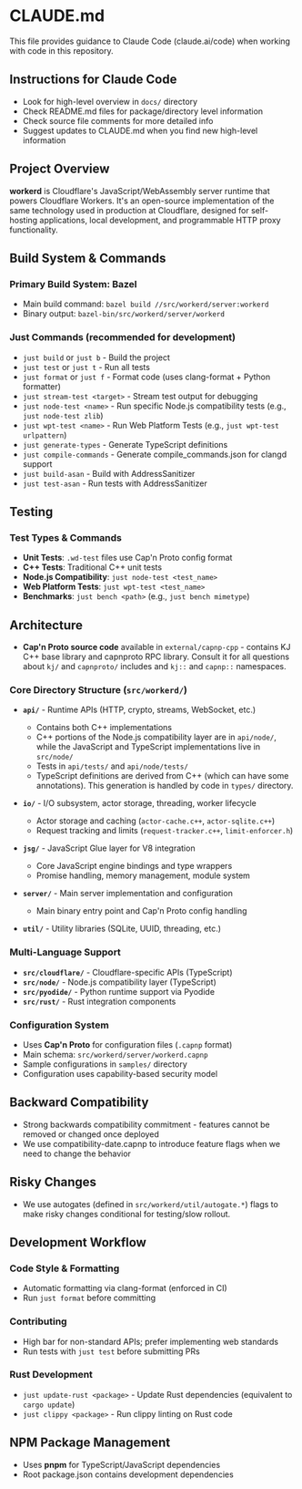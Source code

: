 # CLAUDE.md

This file provides guidance to Claude Code (claude.ai/code) when working with code in this repository.

## Instructions for Claude Code

- Look for high-level overview in `docs/` directory
- Check README.md files for package/directory level information
- Check source file comments for more detailed info
- Suggest updates to CLAUDE.md when you find new high-level information

## Project Overview

**workerd** is Cloudflare's JavaScript/WebAssembly server runtime that powers Cloudflare Workers. It's an open-source implementation of the same technology used in production at Cloudflare, designed for self-hosting applications, local development, and programmable HTTP proxy functionality.

## Build System & Commands

### Primary Build System: Bazel
- Main build command: `bazel build //src/workerd/server:workerd`
- Binary output: `bazel-bin/src/workerd/server/workerd`

### Just Commands (recommended for development)
- `just build` or `just b` - Build the project
- `just test` or `just t` - Run all tests
- `just format` or `just f` - Format code (uses clang-format + Python formatter)
- `just stream-test <target>` - Stream test output for debugging
- `just node-test <name>` - Run specific Node.js compatibility tests (e.g., `just node-test zlib`)
- `just wpt-test <name>` - Run Web Platform Tests (e.g., `just wpt-test urlpattern`)
- `just generate-types` - Generate TypeScript definitions
- `just compile-commands` - Generate compile_commands.json for clangd support
- `just build-asan` - Build with AddressSanitizer
- `just test-asan` - Run tests with AddressSanitizer

## Testing

### Test Types & Commands
- **Unit Tests**: `.wd-test` files use Cap'n Proto config format
- **C++ Tests**: Traditional C++ unit tests
- **Node.js Compatibility**: `just node-test <test_name>`
- **Web Platform Tests**: `just wpt-test <test_name>`
- **Benchmarks**: `just bench <path>` (e.g., `just bench mimetype`)


## Architecture

- **Cap'n Proto source code** available in `external/capnp-cpp` - contains KJ C++ base library and
capnproto RPC library. Consult it for all questions about `kj/` and `capnproto/` includes and
`kj::` and `capnp::` namespaces.

### Core Directory Structure (`src/workerd/`)
- **`api/`** - Runtime APIs (HTTP, crypto, streams, WebSocket, etc.)
  - Contains both C++ implementations
  - C++ portions of the Node.js compatibility layer are in `api/node/`, while the JavaScript and TypeScript implementations live in `src/node/`
  - Tests in `api/tests/` and `api/node/tests/`
  - TypeScript definitions are derived from C++ (which can have some annotations). This generation is handled by code in `types/` directory.

- **`io/`** - I/O subsystem, actor storage, threading, worker lifecycle
  - Actor storage and caching (`actor-cache.c++`, `actor-sqlite.c++`)
  - Request tracking and limits (`request-tracker.c++`, `limit-enforcer.h`)
- **`jsg/`** - JavaScript Glue layer for V8 integration
  - Core JavaScript engine bindings and type wrappers
  - Promise handling, memory management, module system
- **`server/`** - Main server implementation and configuration
  - Main binary entry point and Cap'n Proto config handling
- **`util/`** - Utility libraries (SQLite, UUID, threading, etc.)

### Multi-Language Support
- **`src/cloudflare/`** - Cloudflare-specific APIs (TypeScript)
- **`src/node/`** - Node.js compatibility layer (TypeScript)
- **`src/pyodide/`** - Python runtime support via Pyodide
- **`src/rust/`** - Rust integration components


### Configuration System
- Uses **Cap'n Proto** for configuration files (`.capnp` format)
- Main schema: `src/workerd/server/workerd.capnp`
- Sample configurations in `samples/` directory
- Configuration uses capability-based security model

## Backward Compatibility
- Strong backwards compatibility commitment - features cannot be removed or changed once deployed
- We use compatibility-date.capnp to introduce feature flags when we need to change the behavior

## Risky Changes
- We use autogates (defined in `src/workerd/util/autogate.*`) flags to make risky changes conditional for testing/slow rollout.

## Development Workflow

### Code Style & Formatting
- Automatic formatting via clang-format (enforced in CI)
- Run `just format` before committing

### Contributing
- High bar for non-standard APIs; prefer implementing web standards
- Run tests with `just test` before submitting PRs

### Rust Development
- `just update-rust <package>` - Update Rust dependencies (equivalent to `cargo update`)
- `just clippy <package>` - Run clippy linting on Rust code

## NPM Package Management

- Uses **pnpm** for TypeScript/JavaScript dependencies
- Root package.json contains development dependencies
